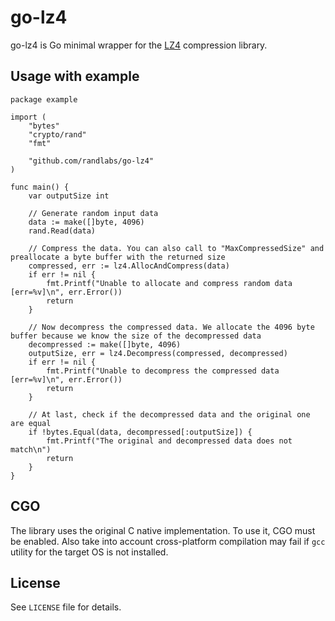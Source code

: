go-lz4
======

go-lz4 is Go minimal wrapper for the [LZ4](https://github.com/lz4/lz4) compression library.

## Usage with example

```golang
package example

import (
	"bytes"
	"crypto/rand"
	"fmt"

	"github.com/randlabs/go-lz4"
)

func main() {
	var outputSize int

	// Generate random input data
	data := make([]byte, 4096)
	rand.Read(data)

	// Compress the data. You can also call to "MaxCompressedSize" and preallocate a byte buffer with the returned size 
	compressed, err := lz4.AllocAndCompress(data)
	if err != nil {
		fmt.Printf("Unable to allocate and compress random data [err=%v]\n", err.Error())
		return
	}

	// Now decompress the compressed data. We allocate the 4096 byte buffer because we know the size of the decompressed data
	decompressed := make([]byte, 4096)
	outputSize, err = lz4.Decompress(compressed, decompressed)
	if err != nil {
		fmt.Printf("Unable to decompress the compressed data [err=%v]\n", err.Error())
		return
	}

	// At last, check if the decompressed data and the original one are equal
	if !bytes.Equal(data, decompressed[:outputSize]) {
		fmt.Printf("The original and decompressed data does not match\n")
		return
	}
}

```

## CGO
The library uses the original C native implementation. To use it, CGO must be enabled.
Also take into account cross-platform compilation may fail if `gcc` utility for the target OS is not installed.

## License
See `LICENSE` file for details.
